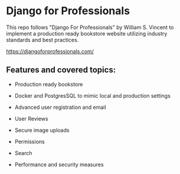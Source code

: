 # Django for Professionals

This repo follows "Django For Professionals" by William S. Vincent to implement a production ready bookstore website utilizing industry standards and best practices.


https://djangoforprofessionals.com/


## Features and covered topics:

- Production ready bookstore

- Docker and PostgresSQL to mimic local and production settings

- Advanced user registration and email

- User Reviews

- Secure image uploads

- Permissions

- Search

- Performance and security measures
